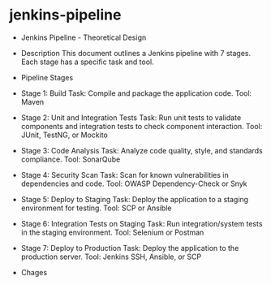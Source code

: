 # jenkins-pipeline

- Jenkins Pipeline - Theoretical Design

- Description
  This document outlines a Jenkins pipeline with 7 stages. Each stage has a specific task and tool.

- Pipeline Stages

- Stage 1: Build
  Task: Compile and package the application code.
  Tool: Maven

- Stage 2: Unit and Integration Tests
  Task: Run unit tests to validate components and integration tests to check component interaction.
  Tool: JUnit, TestNG, or Mockito

- Stage 3: Code Analysis
  Task: Analyze code quality, style, and standards compliance.
  Tool: SonarQube

- Stage 4: Security Scan
  Task: Scan for known vulnerabilities in dependencies and code.
  Tool: OWASP Dependency-Check or Snyk

- Stage 5: Deploy to Staging
  Task: Deploy the application to a staging environment for testing.
  Tool: SCP or Ansible

- Stage 6: Integration Tests on Staging
  Task: Run integration/system tests in the staging environment.
  Tool: Selenium or Postman

- Stage 7: Deploy to Production
  Task: Deploy the application to the production server.
  Tool: Jenkins SSH, Ansible, or SCP

- Chages
